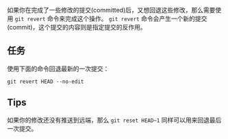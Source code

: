 如果你在完成了一些修改的提交(committed)后，又想回退这些修改，那么需要使用 `git revert` 命令来完成这个操作。 `git revert` 命令会产生一个新的提交(commit)，这个提交的内容则是指定提交的反作用。

## 任务

使用下面的命令回退最新的一次提交：

<pre>
<code exec="git revert HEAD --no-edit">git revert HEAD --no-edit</code>
</pre>

## Tips

如果你的修改还没有推送到远端，那么 `git reset HEAD~1` 同样可以用来回退最后一次提交。
